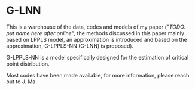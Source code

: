 # G-LNN
This is a warehouse of the data, codes and models of my paper (*"TODO: put name here after online"*, the methods discussed in this paper mainly based on LPPLS model, an approximation is introduced and based on the approximation, G-LPPLS-NN (G-LNN) is proposed).

G-LPPLS-NN is a model specifically designed for the estimation of critical point distribution.

Most codes have been made available, for more information, please reach out to J. Ma.
